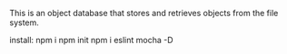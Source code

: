 This is an object database that stores and retrieves objects from the file system.




install: 
npm i
npm init
npm i eslint mocha -D